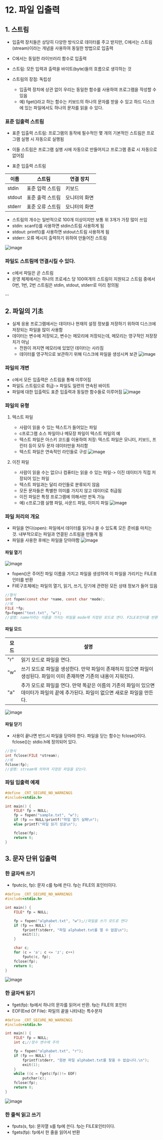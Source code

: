 # 12. 파일 입출력

 ## 1. 스트림
 * 입출력 장치들은 상당히 다양한 방식으로 데이터를 주고 받지만, C에서는 스트림(stream)이라는 개념을 사용하여 동일한 방법으로 입출력
 * C에서는 동일한 라이브러리 함수로 입출력
 * 스트림: 모든 입력과 출력을 바이트(byte)들의 흐름으로 생각하는 것

 * 스트림의 장점: 독립성
    * 입출력 장치에 상관 없이 우리는 동일한 함수를 사용하여 프로그램을 작성할 수 있음
    * 예) fget()라고 하는 함수는 키보드의 하나의 문자를 받을 수 있고 하드 디스크에 있는 파일에서도 하나의 문자를 읽을 수 있다.
  
### 표준 입출력 스트림
* 표준 입출력 스트림: 프로그램의 동작에 필수적인 몇 개의 기본적인 스트림은 프로그램 실행 시 자동으로 실행됨
* 이들 스트림은 프로그램 실행 시에 자동으로 만들어지고 프로그램 종료 시 자동으로 없어짐

* 표준 입출력 스트림

이름|스트림|연결 장치
---|---|---
stdin|표준 입력 스트림|키보드
stdout|표준 출력 스트림|모니터의 화면
stderr|표준 오류 스트림|모니터의 화면

* 스트림의 개수는 일반적으로 100개 이상이지만 보통 위 3개가 가장 많이 쓰임
* stdin: scanf()를 사용하면 stdin스트림 사용하게 됨
* stdout: printf()를 사용하면 stdout스트림 사용하게 됨
* stderr: 오류 메시지 출력하기 위하여 만들어진 스트림

![image](https://github.com/qlkdkd/DataStructure/assets/71871927/bf4788db-44e2-408f-9669-5df239b19905)

### 파일도 스트림에 연결시킬 수 있다.
* c에서 파일은 곧 스트림
* 운영 체제에서는 하나의 프로세스 당 100여개의 스트림이 지원되고 스트림 중에서 0번, 1번, 2번 스트림은 stdin, stdout, stderr로 미리 정의됨

--

## 2. 파일의 기초
* 실제 응용 프로그램에서는 데이터나 현재의 설정 정보를 저장하기 위하여 디스크에 저장되는 파일을 많이 사용함
* 데이터는 변수에 저장되고, 변수는 메모리에 저장되는데, 메모리는 영구적인 저장장치가 아님
    * 전원이 꺼지면 메모리에 있었던 데이터는 사라짐
    * 데이터를 영구적으로 보관하기 위해 디스크에 파일을 생성시켜 보관
![image](https://github.com/qlkdkd/DataStructure/assets/71871927/3fbd3806-e623-4992-adbc-f3785ee487a3)

### 파일의 개변
* c에서 모든 입출력은 스트림을 통해 이루어짐
* 파일도 스트림으로 취급-> 파일도 일련의 연속된 바이트
* 파일에 대한 입출력도 표준 입출력과 동일한 함수들로 이루어짐
![image](https://github.com/qlkdkd/DataStructure/assets/71871927/0353138e-cbe8-4c77-974e-1370e9b59a1c)

### 파일의 유형
1. 텍스트 파일
    * 사람이 읽을 수 있는 텍스트가 들어있는 파일
    * c프로그램 소스 파일이나 메모장 파일이 텍스트 파일의 예
    * 텍스트 파일은 아스키 코드를 이용하여 저장: 텍스트 파일은 모니터, 키보드, 프린터 등이 모두 문자 데이터만을 처리함
    * 텍스트 파일은 연속적인 라인들로 구성
![image](https://github.com/qlkdkd/DataStructure/assets/71871927/551db2b3-4c9c-484d-8044-9c8d48e5c470)

2. 이진 파일
    * 사람이 읽을 수는 없으나 컴퓨터는 읽을 수 있는 파일-> 이진 데이터가 직접 저장되어 있는 파일
    * 텍스트 파일과는 달리 라인들로 분류되지 않음
    * 모든 문자들은 특별한 의미를 가지지 않고 데이터로 취급됨
    * 이진 파일은 특정 프로그램에 의해서만 판독 가능
    * 예) c프로그램 실행 파일, 사운드 파일, 이미지 파일
![image](https://github.com/qlkdkd/DataStructure/assets/71871927/f0f55ad2-d34e-43b0-902e-0b53042c2147)

### 파일 처리의 개요
* 파일을 연다(open): 파일에서 데이터를 읽거나 쓸 수 있도록 모든 준비를 마치는 것. 내부적으로는 파일과 연결된 스트림을 만들게 됨
* 파일을 사용한 후에는 파일을 닫아야함
![image](https://github.com/qlkdkd/DataStructure/assets/71871927/a7e9b3ae-091a-4c12-9f46-fe5080bb6fbf)

#### 파일 열기
![image](https://github.com/qlkdkd/DataStructure/assets/71871927/00a13b1b-d95f-49c6-81f5-9008d77216e6)
* fopen()은 주어진 파일 이름을 가지고 파일을 생성하여 이 파일을 가리키는 FILE포인터를 반환
* FIlE구조체에는 파일의 열기, 읽기, 쓰기, 닫기에 관련된 모든 상태 정보가 들어 있음
```c
//형식
int fopen(const char *name, const char *mode);
//예
FILE *fp;
fp=fopen("text.txt", "w");
//설명: name이라는 이름을 가지는 파일을 mode에 지정된 모드로 연다. FILE포인터를 반환한다.
```

#### 파일 모드
모드|설명
---|---
"r"|읽기 모드로 파일을 연다.
"w"|쓰기 모드로 파일을 생성한다. 만약 파일이 존재하지 않으면 파일이 생성된다. 파일이 이미 존재하면 기존의 내용이 지워진다.
"a"|추가 모드로 파일을 연다. 만약 똑같은 이름의 기존의 파일이 있으면 데이터가 파일의 끝에 추가된다. 파일이 없으면 새로운 파일을 만든다.

![image](https://github.com/qlkdkd/DataStructure/assets/71871927/60c0f231-fe83-436d-85dc-bf9982571344)

#### 파일 닫기
* 사용이 끝나면 반드시 파일을 닫아야 한다. 파일을 닫는 함수는 fclose()이다. fclose()는 stdio.h에 정의되어 있다.
```c
//형식
int fclose(FILE *stream);
//예
fclose(fp);
//설명: stream에 의하여 지정된 파일을 닫는다.
```

### 파일 입출력 예제
```c
#define _CRT_SECURE_NO_WARNINGS
#include<stdio.h>

int main() {
    FILE* fp = NULL;
    fp = fopen("sample.txt", "w");
    if (fp == NULL)printf("파일 열기 실패\n");
    else printf("파일 읽기 성공\n");

    fclose(fp);
    return 0;
}
```

## 3. 문자 단위 입출력
### 한 글자씩 쓰기
* fputc(c, fp): 문자 c를 fp에 쓴다. fp는 FILE의 포인터이다.
```c
#define _CRT_SECURE_NO_WARNINGS
#include<stdio.h>

int main() {
	FILE* fp = NULL;

	fp = fopen("alphabet.txt", "w");//파일을 쓰기 모드로 연다
	if (fp == NULL) {
		fprintf(stderr, "파일 alphabet.txt를 열 수 없음\n");
		exit(1);
	}

	char c;
	for (c = 'a'; c <= 'z'; c++)
		fputc(c, fp);
	fclose(fp);
	return 0;
}
```
![image](https://github.com/qlkdkd/DataStructure/assets/71871927/ee84cbf6-6d79-482c-bd29-0d0dd52e0ccd)

### 한 글자씩 읽기
* fget(fp): fp에서 하나의 문자를 읽어서 반환. fp는 FILE의 포인터
* EOF(End Of File): 파일의 끝을 나타내는 특수문자
```c
#define _CRT_SECURE_NO_WARNINGS
#include<stdio.h>

int main() {
	FILE* fp = NULL;
	int c;//정수 변수에 주의

	fp = fopen("alphabet.txt", "r");
	if (fp == NULL) {
		fprintf(stderr, "원본 파일 alphabet.txt를 찾을 수 없습니다.\n");
		exit(1);
	}
	while ((c = fgetc(fp))!= EOF)
		putchar(c);
	fclose(fp);
	return 0;
}
```
![image](https://github.com/qlkdkd/DataStructure/assets/71871927/74f48cf6-6f2a-425f-85b8-e770ecdfe71c)

### 한 줄씩 읽고 쓰기
* fputs(s, fp): 문자열 s를 fp에 쓴다. fp는 FILE포인터이다.
* fgets(fp): fp에서 한 줄을 읽어서 반환
```c

```
